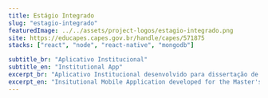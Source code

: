 ```yaml
---
title: Estágio Integrado
slug: "estagio-integrado"
featuredImage: ../../assets/project-logos/estagio-integrado.png
site: https://educapes.capes.gov.br/handle/capes/571875 
stacks: ["react", "node", "react-native", "mongodb"]

subtitle_br: "Aplicativo Institucional"
subtitle_en: "Institutional App"
excerpt_br: "Aplicativo Institucional desenvolvido para dissertação de mestrado da Me. Josiana Rita Bazana"
excerpt_en: "Insitutional Mobile Application developed for the Master's degree dissertation of Me. Josiana Rita Bazana"
---
```

